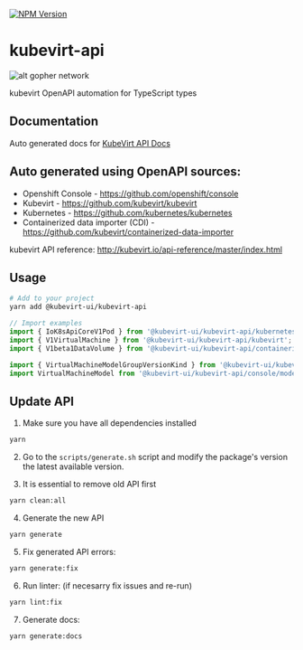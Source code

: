 [![NPM Version](https://img.shields.io/npm/v/gm.svg?style=flat)](https://www.npmjs.org/package/@kubevirt-ui/kubevirt-api)

# kubevirt-api

![alt gopher network](https://raw.githubusercontent.com/kubevirt-ui/kubevirt-api/main/images/logos.png)

kubevirt OpenAPI automation for TypeScript types

## Documentation

Auto generated docs for [KubeVirt API Docs](https://kubevirt-ui.github.io/kubevirt-api/)

## Auto generated using OpenAPI sources:

- Openshift Console - https://github.com/openshift/console
- Kubevirt - https://github.com/kubevirt/kubevirt
- Kubernetes - https://github.com/kubernetes/kubernetes
- Containerized data importer (CDI) - https://github.com/kubevirt/containerized-data-importer

kubevirt API reference:
http://kubevirt.io/api-reference/master/index.html

## Usage

```bash
# Add to your project
yarn add @kubevirt-ui/kubevirt-api
```

```typescript
// Import examples
import { IoK8sApiCoreV1Pod } from '@kubevirt-ui/kubevirt-api/kubernetes';
import { V1VirtualMachine } from '@kubevirt-ui/kubevirt-api/kubevirt';
import { V1beta1DataVolume } from '@kubevirt-ui/kubevirt-api/containerized-data-importer';

import { VirtualMachineModelGroupVersionKind } from '@kubevirt-ui/kubevirt-api/console/models';
import VirtualMachineModel from '@kubevirt-ui/kubevirt-api/console/models/VirtualMachineModel';
```

## Update API

1. Make sure you have all dependencies installed

```bash
yarn
```

2. Go to the `scripts/generate.sh` script and modify the package's version the latest available version.

3. It is essential to remove old API first

```bash
yarn clean:all
```

4. Generate the new API

```bash
yarn generate
```

5. Fix generated API errors:

```bash
yarn generate:fix
```

6. Run linter: (if necesarry fix issues and re-run)

```bash
yarn lint:fix
```

7. Generate docs:

```bash
yarn generate:docs
```

